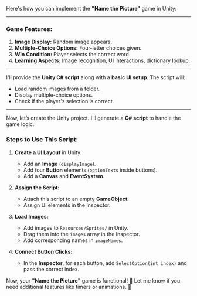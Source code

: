 Here's how you can implement the **"Name the Picture"** game in Unity:

---

### **Game Features:**

1. **Image Display:** Random image appears.
2. **Multiple-Choice Options:** Four-letter choices given.
3. **Win Condition:** Player selects the correct word.
4. **Learning Aspects:** Image recognition, UI interactions, dictionary lookup.

---

I'll provide the **Unity C# script** along with a **basic UI setup**. The script will:

- Load random images from a folder.
- Display multiple-choice options.
- Check if the player's selection is correct.

---

Now, let’s create the Unity project. I'll generate a **C# script** to handle the game logic.

### **Steps to Use This Script:**

1. **Create a UI Layout** in Unity:

   - Add an **Image** (`displayImage`).
   - Add four **Button** elements (`optionTexts` inside buttons).
   - Add a **Canvas** and **EventSystem**.

2. **Assign the Script:**

   - Attach this script to an empty **GameObject**.
   - Assign UI elements in the Inspector.

3. **Load Images:**

   - Add images to `Resources/Sprites/` in Unity.
   - Drag them into the `images` array in the Inspector.
   - Add corresponding names in `imageNames`.

4. **Connect Button Clicks:**
   - In the **Inspector**, for each button, add `SelectOption(int index)` and pass the correct index.

Now, your **"Name the Picture"** game is functional! 🎉 Let me know if you need additional features like timers or animations. 🚀
